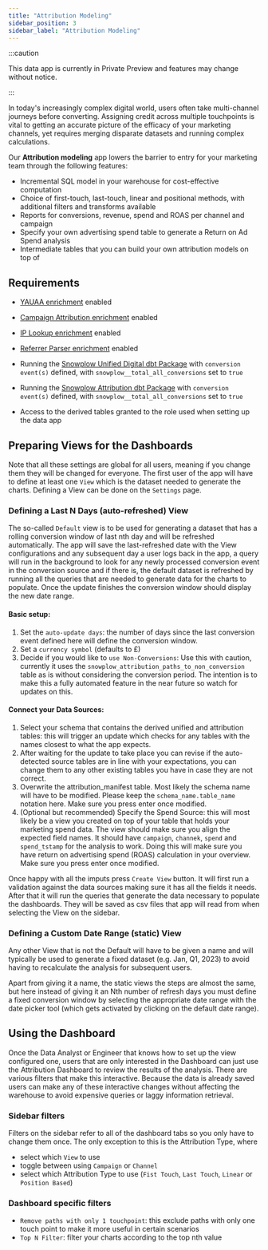 ```yaml
---
title: "Attribution Modeling"
sidebar_position: 3
sidebar_label: "Attribution Modeling"
---
```


:::caution

This data app is currently in Private Preview and features may change without notice. 

:::

In today's increasingly complex digital world, users often take multi-channel journeys before converting. Assigning credit across multiple touchpoints is vital to getting an accurate picture of the efficacy of your marketing channels, yet requires merging disparate datasets and running complex calculations.

Our **Attribution modeling** app lowers the barrier to entry for your marketing team through the following features:

- Incremental SQL model in your warehouse for cost-effective computation
- Choice of first-touch, last-touch, linear and positional methods, with additional filters and transforms available
- Reports for conversions, revenue, spend and ROAS per channel and campaign
- Specify your own advertising spend table to generate a Return on Ad Spend analysis
- Intermediate tables that you can build your own attribution models on top of


## Requirements

- [YAUAA enrichment](/docs/enriching-your-data/available-enrichments/yauaa-enrichment/index.md) enabled
- [Campaign Attribution enrichment](/docs/enriching-your-data/available-enrichments/campaign-attribution-enrichment/index.md) enabled
- [IP Lookup enrichment](/docs/enriching-your-data/available-enrichments/ip-lookup-enrichment/index.md) enabled
- [Referrer Parser enrichment](/docs/enriching-your-data/available-enrichments/referrer-parser-enrichment/index.md) enabled


- Running the [Snowplow Unified Digital dbt Package](/docs/modeling-your-data/modeling-your-data-with-dbt/dbt-models/dbt-unified-data-model/index.md) with `conversion event(s)` defined, with `snowplow__total_all_conversions` set to `true`
- Running the [Snowplow Attribution dbt Package](/docs/modeling-your-data/modeling-your-data-with-dbt/dbt-models/dbt-attribution-data-model/index.md) with `conversion event(s)` defined, with `snowplow__total_all_conversions` set to `true`
- Access to the derived tables granted to the role used when setting up the data app

## Preparing Views for the Dashboards
Note that all these settings are global for all users, meaning if you change them they will be changed for everyone. The first user of the app will have to define at least one `View` which is the dataset needed to generate the charts. Defining a View can be done on the `Settings` page.

### Defining a Last N Days (auto-refreshed) View
The so-called `Default` view is to be used for generating a dataset that has a rolling conversion window of last nth day and will be refreshed automatically. The app will save the last-refreshed date with the View configurations and any subsequent day a user logs back in the app, a query will run in the background to look for any newly processed conversion event in the conversion source and if there is, the default dataset is refreshed by running all the queries that are needed to generate data for the charts to populate. Once the update finishes the conversion window should display the new date range.

#### Basic setup:
1. Set the `auto-update days`: the number of days since the last conversion event defined here will define the conversion window.
2. Set a `currency symbol` (defaults to £)
3. Decide if you would like to `use Non-Conversions`:
Use this with caution, currently it uses the `snowplow_attribution_paths_to_non_conversion` table as is without considering the conversion period. The intention is to make this a fully automated feature in the near future so watch for updates on this.

#### Connect your Data Sources:
1. Select your schema that contains the derived unified and attribution tables: this will trigger an update which checks for any tables with the names closest to what the app expects.
2. After waiting for the update to take place you can revise if the auto-detected source tables are in line with your expectations, you can change them to any other existing tables you have in case they are not correct.
3. Overwrite the attribution_manifest table. Most likely the schema name will have to be modified. Please keep the `schema_name.table_name` notation here. Make sure you press enter once modified.
4. (Optional but recommended) Specify the Spend Source: this will most likely be a view you created on top of your table that holds your marketing spend data. The view should make sure you align the expected field names. It should have `campaign`, `channek`, `spend` and `spend_tstamp` for the analysis to work. Doing this will make sure you have return on advertising spend (ROAS) calculation in your overview. Make sure you press enter once modified.

Once happy with all the imputs press `Create View` button. It will first run a validation against the data sources making sure it has all the fields it needs. After that it will run the queries that generate the data necessary to populate the dashboards. They will be saved as csv files that app will read from when selecting the View on the sidebar.

### Defining a Custom Date Range (static) View
Any other View that is not the Default will have to be given a name and will typically be used to generate a fixed dataset (e.g. Jan, Q1, 2023) to avoid having to recalculate the analysis for subsequent users.

Apart from giving it a name, the static views the steps are almost the same, but here instead of giving it an Nth number of refresh days you must define a fixed conversion window by selecting the appropriate date range with the date picker tool (which gets activated by clicking on the default date range). 

## Using the Dashboard
Once the Data Analyst or Engineer that knows how to set up the view configured one, users that are only interested in the Dashboard can just use the Attribution Dashboard to review the results of the analysis. There are various filters that make this interactive. Because the data is already saved users can make any of these interactive changes without affecting the warehouse to avoid expensive queries or laggy information retrieval.

### Sidebar filters
Filters on the sidebar refer to all of the dashboard tabs so you only have to change them once. The only exception to this is the Attribution Type, where

- select which `View` to use
- toggle between using `Campaign` or `Channel`
- select which Attribution Type to use (`Fist Touch`, `Last Touch`, `Linear` or `Position Based`)

### Dashboard specific filters

- `Remove paths with only 1 touchpoint`: this exclude paths with only one touch point to make it more useful in certain scenarios
- `Top N Filter`: filter your charts according to the top nth value
